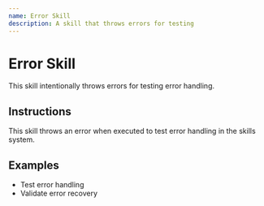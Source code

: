 ```yaml
---
name: Error Skill
description: A skill that throws errors for testing
---
```


# Error Skill

This skill intentionally throws errors for testing error handling.

## Instructions

This skill throws an error when executed to test error handling in the skills system.

## Examples

- Test error handling
- Validate error recovery
